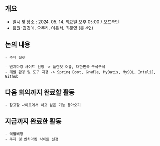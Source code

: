 ## 개요 
- 일시 및 장소 : 2024. 05. 14. 화요일 오후 05:00 / 오프라인
- 팀원: 김경애, 오주리, 이윤서, 최문영 (총 4인)

## 논의 내용

    - 주제 선정
    
    - 벤치마킹 사이트 선정 -> 플랜잇 어플, 대한민국 구석구석
    - 개발 환경 및 도구 지정 -> Spring Boot, Gradle, MyBatis, MySQL, InteliJ, Github
    
## 다음 회의까지 완료할 활동

    - 참고할 사이트에서 하고 싶은 기능 찾아오기
 
## 지금까지 완료한 활동

    - 역할배정
    - 주제 및 벤치마킹 사이트 선정
